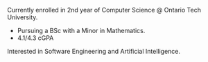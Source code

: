 Currently enrolled in 2nd year of Computer Science @ Ontario Tech University. 
 - Pursuing a BSc with a Minor in Mathematics.
 - 4.1/4.3 cGPA

Interested in Software Engineering and Artificial Intelligence.
